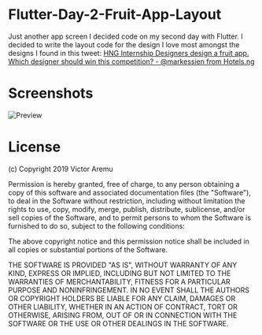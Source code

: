 # Flutter-Day-2-Fruit-App-Layout
Just another app screen I decided code on my second day with Flutter. I decided to write the layout code for the design I love most amongst the designs I found in this tweet: [HNG  Internship Designers design a fruit app. Which designer should win this competition? - @markessien  from Hotels.ng](https://twitter.com/markessien/status/1119659044468330497)

# Screenshots

![Preview](screenshots/day-2-flutter_.gif)

# License
(c) Copyright 2019 Victor Aremu

Permission is hereby granted, free of charge, to any person obtaining a copy of this software and associated documentation files (the "Software"), to deal in the Software without restriction, including without limitation the rights to use, copy, modify, merge, publish, distribute, sublicense, and/or sell copies of the Software, and to permit persons to whom the Software is furnished to do so, subject to the following conditions:

The above copyright notice and this permission notice shall be included in all copies or substantial portions of the Software.

THE SOFTWARE IS PROVIDED "AS IS", WITHOUT WARRANTY OF ANY KIND, EXPRESS OR IMPLIED, INCLUDING BUT NOT LIMITED TO THE WARRANTIES OF MERCHANTABILITY, FITNESS FOR A PARTICULAR PURPOSE AND NONINFRINGEMENT. IN NO EVENT SHALL THE AUTHORS OR COPYRIGHT HOLDERS BE LIABLE FOR ANY CLAIM, DAMAGES OR OTHER LIABILITY, WHETHER IN AN ACTION OF CONTRACT, TORT OR OTHERWISE, ARISING FROM, OUT OF OR IN CONNECTION WITH THE SOFTWARE OR THE USE OR OTHER DEALINGS IN THE SOFTWARE.